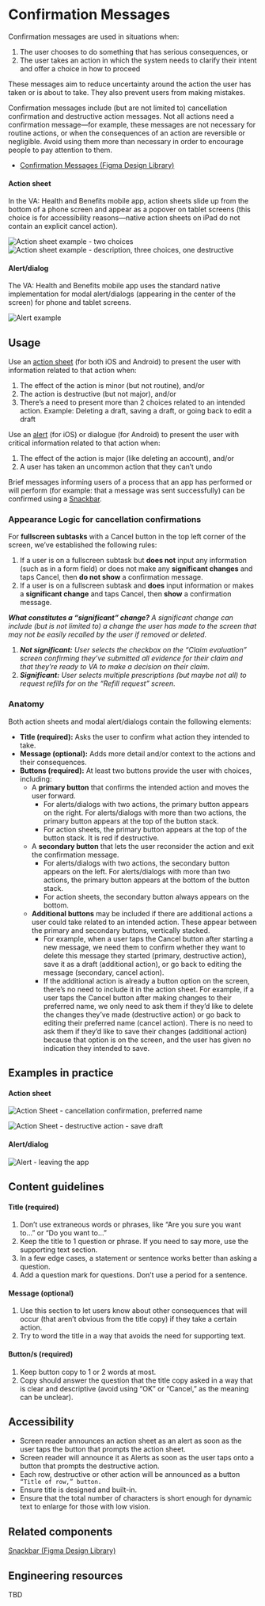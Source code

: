 
# Confirmation Messages

Confirmation messages are used in situations when:

1. The user chooses to do something that has serious consequences, or
2. The user takes an action in which the system needs to clarify their intent and offer a choice in how to proceed

These messages aim to reduce uncertainty around the action the user has taken or is about to take. They also prevent users from making mistakes. 

Confirmation messages include (but are not limited to) cancellation confirmation and destructive action messages. Not all actions need a confirmation message—for example, these messages are not necessary for routine actions, or when the consequences of an action are reversible or negligible. Avoid using them more than necessary in order to encourage people to pay attention to them. 



* [Confirmation Messages (Figma Design Library)](https://www.figma.com/file/QVLPB3eOunmKrgQOuOt0SU/%F0%9F%93%90-DesignLibrary2.0---VAMobile?type=design&node-id=3859%3A8455&mode=design&t=m7FtYVhqqhXCiARv-1)


#### Action sheet

In the VA: Health and Benefits mobile app, action sheets slide up from the bottom of a phone screen and appear as a popover on tablet screens (this choice is for accessibility reasons—native action sheets on iPad do not contain an explicit cancel action). 


![Action sheet example - two choices](../../../static/img/patterns/ActionSheet.png "Action sheet example - two choices")
![Action sheet example - description, three choices, one destructive](../../../static/img/patterns/ActionSheet-description-destructive.png "Action sheet example - three choices, one destructive")






#### Alert/dialog

The VA: Health and Benefits mobile app uses the standard native implementation for modal alert/dialogs (appearing in the center of the screen) for phone and tablet screens. 
 

![Alert example](../../../static/img/patterns/Alert.png "Alert example")
 


## Usage

Use an [action sheet](https://developer.apple.com/design/human-interface-guidelines/action-sheets) (for both iOS and Android) to present the user with information related to that action when:



1. The effect of the action is minor (but not routine), and/or
2. The action is destructive (but not major), and/or
3. There’s a need to present more than 2 choices related to an intended action. 
Example: Deleting a draft, saving a draft, or going back to edit a draft 

Use an [alert](https://developer.apple.com/design/human-interface-guidelines/alerts) (for iOS) or dialogue (for Android) to present the user with critical information related to that action when:



1. The effect of the action is major (like deleting an account), and/or
2. A user has taken an uncommon action that they can’t undo

Brief messages informing users of a process that an app has performed or will perform (for example: that a message was sent successfully) can be confirmed using a [Snackbar](https://m2.material.io/components/snackbars).


### Appearance Logic for cancellation confirmations
For **fullscreen subtasks** with a Cancel button in the top left corner of the screen, we’ve established the following rules:

1. If a user is on a fullscreen subtask but **does not** input any information (such as in a form field) or does not make any **significant changes** and taps Cancel, then **do not show** a confirmation message.
2. If a user is on a fullscreen subtask and **does** input information or makes a **significant change** and taps Cancel, then **show** a confirmation message. 

_**What constitutes a “significant” change?** A significant change can include (but is not limited to) a change the user has made to the screen that may not be easily recalled by the user if removed or deleted._



1. _**Not significant:** User selects the checkbox on the “Claim evaluation” screen confirming they’ve submitted all evidence for their claim and that they’re ready to VA to make a decision on their claim._
2. _**Significant:** User selects multiple prescriptions (but maybe not all) to request refills for on the “Refill request” screen._


### Anatomy
Both action sheets and modal alert/dialogs contain the following elements:

* **Title (required):** Asks the user to confirm what action they intended to take.
* **Message (optional):** Adds more detail and/or context to the actions and their consequences.
* **Buttons (required):** At least two buttons provide the user with choices, including:
    * A **primary button** that confirms the intended action and moves the user forward. 
        * For alerts/dialogs with two actions, the primary button appears on the right. For alerts/dialogs with more than two actions, the primary button appears at the top of the button stack.
        * For action sheets, the primary button appears at the top of the button stack. It is red if destructive.
    * A **secondary button** that lets the user reconsider the action and exit the confirmation message.
        * For alerts/dialogs with two actions, the secondary button appears on the left. For alerts/dialogs with more than two actions, the primary button appears at the bottom of the button stack.
        * For action sheets, the secondary button always appears on the bottom.
    * **Additional buttons** may be included if there are additional actions a user could take related to an intended action. These appear between the primary and secondary buttons, vertically stacked. 
        * For example, when a user taps the Cancel button after starting a new message, we need them to confirm whether they want to delete this message they started (primary, destructive action), save it as a draft (additional action), or go back to editing the message (secondary, cancel action).
        * If the additional action is already a button option on the screen, there’s no need to include it in the action sheet. For example, if a user taps the Cancel button after making changes to their preferred name, we only need to ask them if they’d like to delete the changes they’ve made (destructive action) or go back to editing their preferred name (cancel action). There is no need to ask them if they’d like to save their changes (additional action) because that option is on the screen, and the user has given no indication they intended to save.


## Examples in practice


#### Action sheet

![Action Sheet - cancellation confirmation, preferred name](../../../static/img/patterns/ActionSheet-preferredname.PNG "Action Sheet - cancellation confirmation, preferred name")

![Action Sheet - destructive action - save draft](../../../static/img/patterns/ActionSheet-savedraft.PNG "Action Sheet - destructive action - save draft")



#### Alert/dialog

![Alert - leaving the app](../../../static/img/patterns/Alert-leaving-app.png "Alert - leaving the app")



## Content guidelines


#### Title (required)

1. Don’t use extraneous words or phrases, like “Are you sure you want to…” or “Do you want to…”
2. Keep the title to 1 question or phrase. If you need to say more, use the supporting text section.
3. In a few edge cases, a statement or sentence works better than asking a question.
4. Add a question mark for questions. Don’t use a period for a sentence.


#### Message (optional)

1. Use this section to let users know about other consequences that will occur (that aren’t obvious from the title copy) if they take a certain action.
2. Try to word the title in a way that avoids the need for supporting text.


#### Button/s (required)


1. Keep button copy to 1 or 2 words at most.
2. Copy should answer the question that the title copy asked in a way that is clear and descriptive (avoid using “OK” or “Cancel,” as the meaning can be unclear).


## Accessibility

* Screen reader announces an action sheet as an alert as soon as the user taps the button that prompts the action sheet.
* Screen reader will announce it as Alerts as soon as the user taps onto a button that prompts the destructive action. 
* Each row, destructive or other action will be announced as a button
     ` “Title of row,” button.`
* Ensure title is designed and built-in.
* Ensure that the total number of characters is short enough for dynamic text to enlarge for those with low vision.


## Related components

[Snackbar (Figma Design Library)](https://www.figma.com/file/QVLPB3eOunmKrgQOuOt0SU/%F0%9F%93%90-DesignLibrary2.0---VAMobile?type=design&node-id=3876%3A7601&mode=design&t=vRmODrtl7vyBqC7L-1)


## Engineering resources
TBD